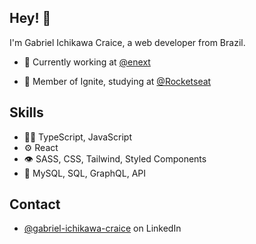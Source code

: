 ## Hey! 👋
I'm Gabriel Ichikawa Craice, a web developer from Brazil.

- 🧭 Currently working at [@enext](https://www.linkedin.com/company/enext-ecommerce)

- 👥 Member of Ignite, studying at [@Rocketseat](https://www.rocketseat.com.br/)

## Skills
- 👨‍💻 TypeScript, JavaScript
- ⚙️ React
- 👁️ SASS, CSS, Tailwind, Styled Components
- 💽 MySQL, SQL, GraphQL, API

## Contact
- [@gabriel-ichikawa-craice](https://www.linkedin.com/in/gabriel-ichikawa-craice/) on LinkedIn
